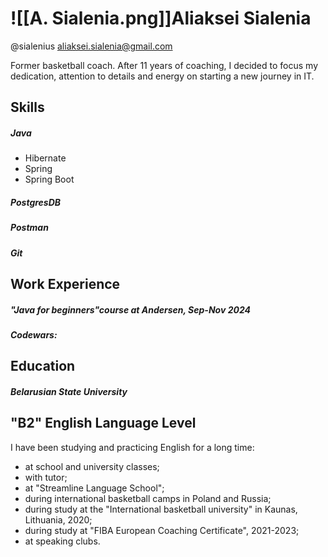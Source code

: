 
# ![[A. Sialenia.png]]Aliaksei Sialenia

@sialenius
aliaksei.sialenia@gmail.com

Former basketball coach. After 11 years of coaching, I decided to focus my dedication, attention to details and energy on starting a new journey in IT.

## Skills
##### Java
* Hibernate
* Spring 
* Spring Boot
##### PostgresDB
##### Postman
##### Git

## Work Experience
##### "Java for beginners"course  at Andersen, Sep-Nov 2024
##### Codewars:

## Education
##### Belarusian State University


## "B2" English Language Level
I have been studying and practicing English for a long time: 
- at school and university classes;
- with tutor;
- at "Streamline Language School";
- during international basketball camps in Poland and Russia;
- during study at  the "International basketball university" in Kaunas, Lithuania, 2020;
- during study at "FIBA European Coaching Certificate", 2021-2023;
- at speaking clubs.
